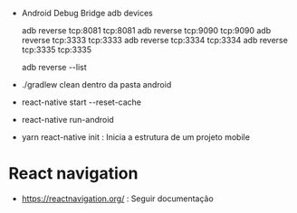 - Android Debug Bridge
    adb devices

    adb reverse tcp:8081 tcp:8081
    adb reverse tcp:9090 tcp:9090
    adb reverse tcp:3333 tcp:3333
    adb reverse tcp:3334 tcp:3334
    adb reverse tcp:3335 tcp:3335

    adb reverse --list

- ./gradlew clean dentro da pasta android
- react-native start --reset-cache
- react-native run-android
- yarn react-native init : Inicia a estrutura de um projeto mobile


# React navigation

- https://reactnavigation.org/ : Seguir documentação
